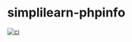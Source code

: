 # simplilearn-phpinfo
[![ci](https://github.com/Chironx-ps1/simplilearn-phpinfo/actions/workflows/ci.yaml/badge.svg?branch=2021-06)](https://github.com/Chironx-ps1/simplilearn-phpinfo/actions/workflows/ci.yaml)
